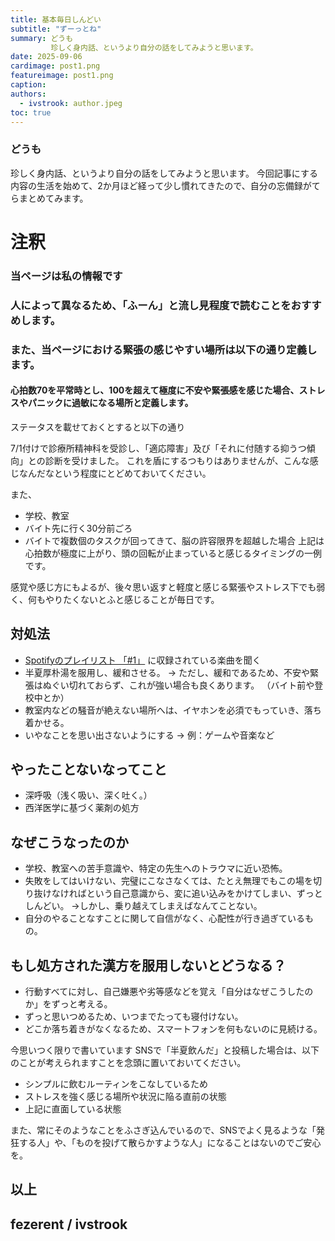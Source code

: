 ```yaml
---
title: 基本毎日しんどい
subtitle: "ずーっとね"
summary: どうも
         珍しく身内話、というより自分の話をしてみようと思います。
date: 2025-09-06
cardimage: post1.png
featureimage: post1.png
caption: 
authors:  
  - ivstrook: author.jpeg
toc: true
---
```

### どうも
珍しく身内話、というより自分の話をしてみようと思います。
今回記事にする内容の生活を始めて、2か月ほど経って少し慣れてきたので、自分の忘備録がてらまとめてみます。

# 注釈
### 当ページは私の情報です
### 人によって異なるため、「ふーん」と流し見程度で読むことをおすすめします。
### また、当ページにおける緊張の感じやすい場所は以下の通り定義します。
#### 心拍数70を平常時とし、100を超えて極度に不安や緊張感を感じた場合、ストレスやパニックに過敏になる場所と定義します。

ステータスを載せておくとすると以下の通り

7/1付けで診療所精神科を受診し、「適応障害」及び「それに付随する抑うつ傾向」との診断を受けました。
これを盾にするつもりはありませんが、こんな感じなんだなという程度にとどめておいてください。

また、
* 学校、教室
* バイト先に行く30分前ごろ
* バイトで複数個のタスクが回ってきて、脳の許容限界を超越した場合
上記は心拍数が極度に上がり、頭の回転が止まっていると感じるタイミングの一例です。

感覚や感じ方にもよるが、後々思い返すと軽度と感じる緊張やストレス下でも弱く、何もやりたくないとふと感じることが毎日です。

## 対処法

* [Spotifyのプレイリスト 「#1」](https://open.spotify.com/playlist/2taiT6FPv43kJR8GpyfWH9?si=-BFL1Xb4SiyM8Swn6lYQGA) に収録されている楽曲を聞く
* 半夏厚朴湯を服用し、緩和させる。
   -> ただし、緩和であるため、不安や緊張はぬぐい切れておらず、これが強い場合も良くあります。
   （バイト前や登校中とか）
* 教室内などの騒音が絶えない場所へは、イヤホンを必須でもっていき、落ち着かせる。
* いやなことを思い出さないようにする
   -> 例：ゲームや音楽など

## やったことないなってこと

* 深呼吸（浅く吸い、深く吐く。）
* 西洋医学に基づく薬剤の処方

## なぜこうなったのか

* 学校、教室への苦手意識や、特定の先生へのトラウマに近い恐怖。
* 失敗をしてはいけない、完璧にこなさなくては、たとえ無理でもこの場を切り抜けなければという自己意識から、変に追い込みをかけてしまい、ずっとしんどい。
   ->しかし、乗り越えてしまえばなんてことない。
* 自分のやることなすことに関して自信がなく、心配性が行き過ぎているもの。

## もし処方された漢方を服用しないとどうなる？

* 行動すべてに対し、自己嫌悪や劣等感などを覚え「自分はなぜこうしたのか」をずっと考える。
* ずっと思いつめるため、いつまでたっても寝付けない。
* どこか落ち着きがなくなるため、スマートフォンを何もないのに見続ける。

今思いつく限りで書いています
SNSで「半夏飲んだ」と投稿した場合は、以下のことが考えられますことを念頭に置いておいてください。
* シンプルに飲むルーティンをこなしているため
* ストレスを強く感じる場所や状況に陥る直前の状態
* 上記に直面している状態

また、常にそのようなことをふさぎ込んでいるので、SNSでよく見るような「発狂する人」や、「ものを投げて散らかすような人」になることはないのでご安心を。

## 以上
## fezerent / ivstrook